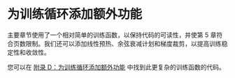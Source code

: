 # 为训练循环添加额外功能

主要章节使用了一个相对简单的训练函数，以保持代码的可读性，并使第 5 章符合页数限制。我们还可以添加线性预热、余弦衰减计划和梯度裁剪，以提高训练稳定性和收敛性。

您可以在 [附录 D：为训练循环添加额外功能](../../appendix-D/01_main-chapter-code/appendix-D.zh.ipynb) 中找到此更复杂的训练函数的代码。